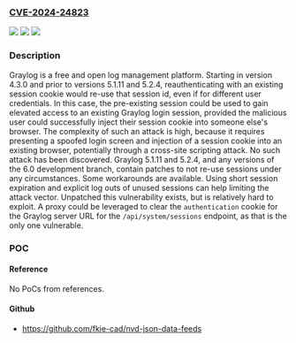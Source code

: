 ### [CVE-2024-24823](https://cve.mitre.org/cgi-bin/cvename.cgi?name=CVE-2024-24823)
![](https://img.shields.io/static/v1?label=Product&message=graylog2-server&color=blue)
![](https://img.shields.io/static/v1?label=Version&message=%3D%20%3E%3D%204.3.0%2C%20%3C%205.1.11%20&color=brighgreen)
![](https://img.shields.io/static/v1?label=Vulnerability&message=CWE-384%3A%20Session%20Fixation&color=brighgreen)

### Description

Graylog is a free and open log management platform. Starting in version 4.3.0 and prior to versions 5.1.11 and 5.2.4, reauthenticating with an existing session cookie would re-use that session id, even if for different user credentials. In this case, the pre-existing session could be used to gain elevated access to an existing Graylog login session, provided the malicious user could successfully inject their session cookie into someone else's browser. The complexity of such an attack is high, because it requires presenting a spoofed login screen and injection of a session cookie into an existing browser, potentially through a cross-site scripting attack. No such attack has been discovered. Graylog 5.1.11 and 5.2.4, and any versions of the 6.0 development branch, contain patches to not re-use sessions under any circumstances. Some workarounds are available. Using short session expiration and explicit log outs of unused sessions can help limiting the attack vector. Unpatched this vulnerability exists, but is relatively hard to exploit. A proxy could be leveraged to clear the `authentication` cookie for the Graylog server URL for the `/api/system/sessions` endpoint, as that is the only one vulnerable.

### POC

#### Reference
No PoCs from references.

#### Github
- https://github.com/fkie-cad/nvd-json-data-feeds

